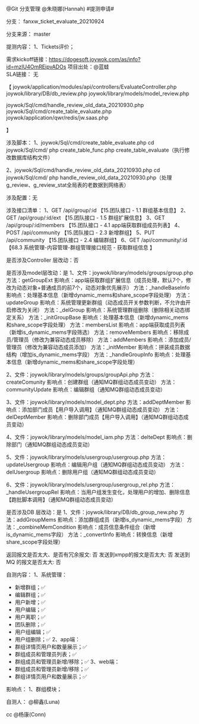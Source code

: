 @Git 分支管理 @朱晓娜(Hannah) #提测申请# 

分支： fanxw_ticket_evaluate_20210924

分支来源： master

提测内容：
1、Tickets评价；

需求kickoff链接：https://dogesoft.joywok.com/as/info?id=mzIU4OmREipvADOs
项目出处：@蓝蛙  
SLA链接： 无


【
joywok/application/modules/api/controllers/EvaluateController.php
joywok/library/DB/db_review.php
joywok/library/models/model_review.php


joywok/Sql/cmd/handle_review_old_data_20210930.php
joywok/Sql/cmd/create_table_evaluate.php
joywok/application/qwr/redis/jw.saas.php

】

涉及脚本：
1、joywok/Sql/cmd/create_table_evaluate.php
cd joywok/Sql/cmd/
php create_table_func.php create_table_evaluate（执行修改数据库结构文件）

2、joywok/Sql/cmd/handle_review_old_data_20210930.php
cd joywok/Sql/cmd/
php handle_review_old_data_20210930.php（处理g_review、g_review_stat全局表的老数据到网络表）

涉及配置：无

涉及接口清单：
1、GET  /api/group/:id		【15.团队接口 - 1.1 群组基本信息】
2、GET  /api/group/:id/ext	【15.团队接口 - 1.5 群组扩展信息】
3、GET  /api/group/:id/members	【15.团队接口 - 4.1 app端获取群组成员列表】
4、POST /api/community		【15.团队接口 - 2.3 新增群组】
5、PUT  /api/community		【15.团队接口 - 2.4 编辑群组】
6、GET  /api/community/:id	【68.3 系统管理-内容管理-群组管理接口规范 - 获取群组信息
】

是否涉及Controller 层改动：否

是否涉及model层改动：是
1、文件：joywok/library/models/groups/group.php
方法：getGroupExt
影响点：app端获取群组扩展信息（成员处理，默认7个，修改为动态对象+普通成员的前7个，动态对象优先展示）
方法：_handleBaseInfo
影响点：处理基本信息（新增dynamic_mems和share_scope字段处理）
方法：updateGroup
影响点：系统管理更新群组（动态成员开关参数判断，不允许由开启修改为关闭）
方法：_delGroup
影响点：系统管理群组删除（删除相关动态绑定关系）
方法：_initGroupBase
影响点：处理基本信息（新增dynamic_mems和share_scope字段处理）
方法：membersList
影响点：app端获取成员列表（新增is_dynamic_mems字段筛选）
方法：removeMembers
影响点：移除成员/管理员（修改为兼容动态成员移除）
方法：addMembers
影响点：添加成员/管理员（修改为兼容动态成员添加）
方法：_initMember
影响点：拼装成员数据结构（增加is_dynamic_mems字段）
方法：_handleGroupInfo
影响点：处理基本信息（新增dynamic_mems和share_scope字段处理）

2、文件：joywok/library/models/groups/groupApi.php
方法：createComunity
影响点：创建群组（通知MQ群组动态成员变动）
方法：communityUpdate
影响点：编辑群组（通知MQ群组动态成员变动）

3、文件：joywok/library/models/model_dept.php
方法：addDeptMember
影响点：添加部门成员【用户导入调用】（通知MQ群组动态成员变动）
方法：delDeptMember
影响点：删除部门成员【用户导入调用】（通知MQ群组动态成员变动）

4、文件：joywok/library/models/model_iam.php
方法：delteDept
影响点：删除部门（通知MQ群组动态成员变动）

5、文件：joywok/library/models/usergroup/usergroup.php
方法：updateUsergroup
影响点：编辑用户组（通知MQ群组动态成员变动）
方法：delUsergroup
影响点：删除用户组（通知MQ群组动态成员变动）

6、文件：joywok/library/models/usergroup/usergroup_rel.php
方法：_handleUsergroupRel
影响点：当用户组发生变化，处理用户的增加、删除信息【跑批脚本调用】（通知MQ群组动态成员变动）

是否涉及DB 层改动：是
1、文件：joywok/library/DB/db_group_new.php
方法：addGroupMems
影响点：添加群组成员（新增is_dynamic_mems字段）
方法：_combineMemCondition
影响点：成员信息条件组合（新增is_dynamic_mems字段）
方法：_convertInfo
影响点：转换信息（新增share_scope字段处理）

返回报文是否太大、是否有冗余报文: 否
发送到xmpp的报文是否太大: 否
发送到MQ 的报文是否太大: 否

自测内容：
1、系统管理：
- 新增群组；✅
- 编辑群组；✅
- 用户新增；✅
- 用户编辑；✅
- 用户离职；✅
- 团队删除；✅
- 用户组编辑；✅
- 用户组删除；✅
2、app端：
- 群组详情页用户和数量展示；✅
- 群组成员和管理员列表；✅
- 群组成员和管理员新增/移除；✅
3、web端：
- 群组成员和管理员新增/移除；✅
- 群组详情页用户和数量展示；✅


影响点：
1、群组模块；

自测人： @柳鑫(Luna)

cc @杨康(Conn)